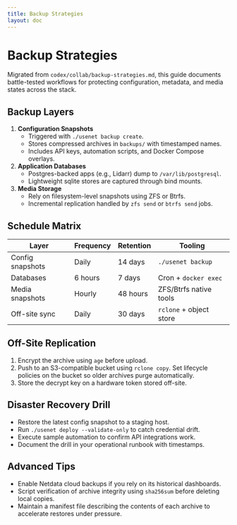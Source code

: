 ```yaml
---
title: Backup Strategies
layout: doc
---
```


# Backup Strategies

Migrated from `codex/collab/backup-strategies.md`, this guide documents
battle-tested workflows for protecting configuration, metadata, and media
states across the stack.

## Backup Layers

1. **Configuration Snapshots**
   - Triggered with `./usenet backup create`.
   - Stores compressed archives in `backups/` with timestamped names.
   - Includes API keys, automation scripts, and Docker Compose overlays.
2. **Application Databases**
   - Postgres-backed apps (e.g., Lidarr) dump to `/var/lib/postgresql`.
   - Lightweight sqlite stores are captured through bind mounts.
3. **Media Storage**
   - Rely on filesystem-level snapshots using ZFS or Btrfs.
   - Incremental replication handled by `zfs send` or `btrfs send` jobs.

## Schedule Matrix

| Layer              | Frequency | Retention | Tooling                 |
|--------------------|-----------|-----------|-------------------------|
| Config snapshots   | Daily     | 14 days   | `./usenet backup`       |
| Databases          | 6 hours   | 7 days    | Cron + `docker exec`    |
| Media snapshots    | Hourly    | 48 hours  | ZFS/Btrfs native tools  |
| Off-site sync      | Daily     | 30 days   | `rclone` + object store |

## Off-Site Replication

1. Encrypt the archive using `age` before upload.
2. Push to an S3-compatible bucket using `rclone copy`. Set lifecycle
   policies on the bucket so older archives purge automatically.
3. Store the decrypt key on a hardware token stored off-site.

## Disaster Recovery Drill

- Restore the latest config snapshot to a staging host.
- Run `./usenet deploy --validate-only` to catch credential drift.
- Execute sample automation to confirm API integrations work.
- Document the drill in your operational runbook with timestamps.

## Advanced Tips

- Enable Netdata cloud backups if you rely on its historical dashboards.
- Script verification of archive integrity using `sha256sum` before
  deleting local copies.
- Maintain a manifest file describing the contents of each archive to
  accelerate restores under pressure.
